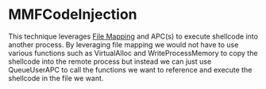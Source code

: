# MMFCodeInjection

This technique leverages [File Mapping](https://docs.microsoft.com/en-us/windows/win32/memory/file-mapping) and APC(s) to execute shellcode into another process. By leveraging file mapping we would not have to use various functions such as VirtualAlloc and WriteProcessMemory to copy the shellcode into the remote process but instead we can just use QueueUserAPC to call the functions we want to reference and execute the shellcode in the file we want. 

